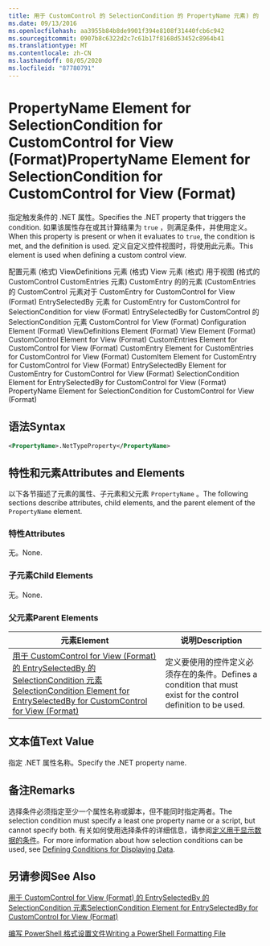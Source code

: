 ```yaml
---
title: 用于 CustomControl 的 SelectionCondition 的 PropertyName 元素) 的 View (格式 |Microsoft Docs
ms.date: 09/13/2016
ms.openlocfilehash: aa3955b84b8de9901f394e8108f31440fcb6c942
ms.sourcegitcommit: 0907b8c6322d2c7c61b17f8168d53452c8964b41
ms.translationtype: MT
ms.contentlocale: zh-CN
ms.lasthandoff: 08/05/2020
ms.locfileid: "87780791"
---
```

# <a name="propertyname-element-for-selectioncondition-for-customcontrol-for-view-format"></a><span data-ttu-id="36e5a-102">PropertyName Element for SelectionCondition for CustomControl for View (Format)</span><span class="sxs-lookup"><span data-stu-id="36e5a-102">PropertyName Element for SelectionCondition for CustomControl for View (Format)</span></span>

<span data-ttu-id="36e5a-103">指定触发条件的 .NET 属性。</span><span class="sxs-lookup"><span data-stu-id="36e5a-103">Specifies the .NET property that triggers the condition.</span></span> <span data-ttu-id="36e5a-104">如果该属性存在或其计算结果为 `true` ，则满足条件，并使用定义。</span><span class="sxs-lookup"><span data-stu-id="36e5a-104">When this property is present or when it evaluates to `true`, the condition is met, and the definition is used.</span></span> <span data-ttu-id="36e5a-105">定义自定义控件视图时，将使用此元素。</span><span class="sxs-lookup"><span data-stu-id="36e5a-105">This element is used when defining a custom control view.</span></span>

<span data-ttu-id="36e5a-106">配置元素 (格式) ViewDefinitions 元素 (格式) View 元素 (格式) 用于视图 (格式的 CustomControl CustomEntries 元素) CustomEntry 的的元素 (CustomEntries 的 CustomControl 元素对于 CustomEntry for CustomControl for View (Format) EntrySelectedBy 元素 for CustomEntry for CustomControl for SelectionCondition for view (Format) EntrySelectedBy for CustomControl 的 SelectionCondition 元素 CustomControl for View (Format) </span><span class="sxs-lookup"><span data-stu-id="36e5a-106">Configuration Element (Format) ViewDefinitions Element (Format) View Element (Format) CustomControl Element for View (Format) CustomEntries Element for CustomControl for View (Format) CustomEntry Element for CustomEntries for CustomControl for View (Format) CustomItem Element for CustomEntry for CustomControl for View (Format) EntrySelectedBy Element for CustomEntry for CustomControl for View (Format) SelectionCondition Element for EntrySelectedBy for CustomControl for View (Format) PropertyName Element for SelectionCondition for CustomControl for View (Format)</span></span>

## <a name="syntax"></a><span data-ttu-id="36e5a-107">语法</span><span class="sxs-lookup"><span data-stu-id="36e5a-107">Syntax</span></span>

```xml
<PropertyName>.NetTypeProperty</PropertyName>
```

## <a name="attributes-and-elements"></a><span data-ttu-id="36e5a-108">特性和元素</span><span class="sxs-lookup"><span data-stu-id="36e5a-108">Attributes and Elements</span></span>

<span data-ttu-id="36e5a-109">以下各节描述了元素的属性、子元素和父元素 `PropertyName` 。</span><span class="sxs-lookup"><span data-stu-id="36e5a-109">The following sections describe attributes, child elements, and the parent element of the `PropertyName` element.</span></span>

### <a name="attributes"></a><span data-ttu-id="36e5a-110">特性</span><span class="sxs-lookup"><span data-stu-id="36e5a-110">Attributes</span></span>

<span data-ttu-id="36e5a-111">无。</span><span class="sxs-lookup"><span data-stu-id="36e5a-111">None.</span></span>

### <a name="child-elements"></a><span data-ttu-id="36e5a-112">子元素</span><span class="sxs-lookup"><span data-stu-id="36e5a-112">Child Elements</span></span>

<span data-ttu-id="36e5a-113">无。</span><span class="sxs-lookup"><span data-stu-id="36e5a-113">None.</span></span>

### <a name="parent-elements"></a><span data-ttu-id="36e5a-114">父元素</span><span class="sxs-lookup"><span data-stu-id="36e5a-114">Parent Elements</span></span>

|<span data-ttu-id="36e5a-115">元素</span><span class="sxs-lookup"><span data-stu-id="36e5a-115">Element</span></span>|<span data-ttu-id="36e5a-116">说明</span><span class="sxs-lookup"><span data-stu-id="36e5a-116">Description</span></span>|
|-------------|-----------------|
|[<span data-ttu-id="36e5a-117">用于 CustomControl for View (Format) 的 EntrySelectedBy 的 SelectionCondition 元素</span><span class="sxs-lookup"><span data-stu-id="36e5a-117">SelectionCondition Element for EntrySelectedBy for CustomControl for View (Format)</span></span>](./selectioncondition-element-for-entryselectedby-for-customcontrol-format.md)|<span data-ttu-id="36e5a-118">定义要使用的控件定义必须存在的条件。</span><span class="sxs-lookup"><span data-stu-id="36e5a-118">Defines a condition that must exist for the control definition to be used.</span></span>|

## <a name="text-value"></a><span data-ttu-id="36e5a-119">文本值</span><span class="sxs-lookup"><span data-stu-id="36e5a-119">Text Value</span></span>

<span data-ttu-id="36e5a-120">指定 .NET 属性名称。</span><span class="sxs-lookup"><span data-stu-id="36e5a-120">Specify the .NET property name.</span></span>

## <a name="remarks"></a><span data-ttu-id="36e5a-121">备注</span><span class="sxs-lookup"><span data-stu-id="36e5a-121">Remarks</span></span>

<span data-ttu-id="36e5a-122">选择条件必须指定至少一个属性名称或脚本，但不能同时指定两者。</span><span class="sxs-lookup"><span data-stu-id="36e5a-122">The selection condition must specify a least one property name or a script, but cannot specify both.</span></span> <span data-ttu-id="36e5a-123">有关如何使用选择条件的详细信息，请参阅[定义用于显示数据的条件](./defining-conditions-for-displaying-data.md)。</span><span class="sxs-lookup"><span data-stu-id="36e5a-123">For more information about how selection conditions can be used, see [Defining Conditions for Displaying Data](./defining-conditions-for-displaying-data.md).</span></span>

## <a name="see-also"></a><span data-ttu-id="36e5a-124">另请参阅</span><span class="sxs-lookup"><span data-stu-id="36e5a-124">See Also</span></span>

[<span data-ttu-id="36e5a-125">用于 CustomControl for View (Format) 的 EntrySelectedBy 的 SelectionCondition 元素</span><span class="sxs-lookup"><span data-stu-id="36e5a-125">SelectionCondition Element for EntrySelectedBy for CustomControl for View (Format)</span></span>](./selectioncondition-element-for-entryselectedby-for-customcontrol-format.md)

[<span data-ttu-id="36e5a-126">编写 PowerShell 格式设置文件</span><span class="sxs-lookup"><span data-stu-id="36e5a-126">Writing a PowerShell Formatting File</span></span>](./writing-a-powershell-formatting-file.md)
